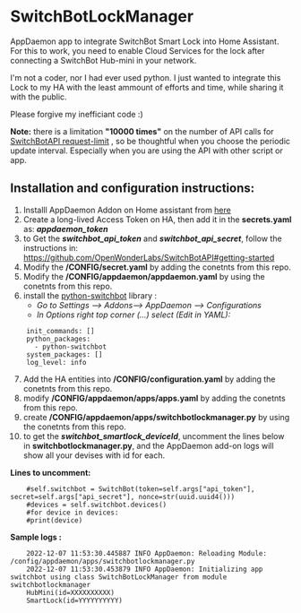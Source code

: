 


# SwitchBotLockManager
AppDaemon app to integrate SwitchBot Smart Lock into Home Assistant. For this to work, you need to enable Cloud Services for the lock after connecting a SwitchBot Hub-mini in your network.

I'm not a coder, nor I had ever used python. I just wanted to integrate this Lock to my HA with the least ammount of efforts and time, while sharing it with the public. 

Please forgive my inefficiant code :) 

**Note:** there is a limitation **"10000 times"** on the number of API calls for [SwitchBotAPI request-limit](https://github.com/OpenWonderLabs/SwitchBotAPI#request-limit) , so be thoughtful when you choose the periodic update interval. Especially when you are using the API with other script or app.

## Installation and configuration instructions:
 1. Installl AppDaemon Addon on Home assistant from [here](https://github.com/hassio-addons/repository#readme) 
 2. Create a long-lived Access Token on HA, then add it in the **secrets.yaml** as: ***appdaemon_token***
 3. to Get the ***switchbot_api_token*** and ***switchbot_api_secret***, follow the instructions in: https://github.com/OpenWonderLabs/SwitchBotAPI#getting-started
 4. Modify the **/CONFIG/secret.yaml** by adding the conetnts from this repo.
 5. Modify the **/CONFIG/appdaemon/appdaemon.yaml** by using the conetnts from this repo.
 6. install the [python-switchbot](https://github.com/jonghwanhyeon/python-switchbot)  library : 
    - *Go to Settings --> Addons--> AppDaemon --> Configurations*
     - *In Options right top corner (...) select (Edit in YAML):*
```
    init_commands: []
    python_packages:
      - python-switchbot
    system_packages: []
    log_level: info
```

 7. Add the HA entities into **/CONFIG/configuration.yaml** by adding the conetnts from this repo.
 8. modify **/CONFIG/appdaemon/apps/apps.yaml** by adding the conetnts from this repo.
 9. create **/CONFIG/appdaemon/apps/switchbotlockmanager.py** by using the conetnts from this repo.
 10. to get the ***switchbot_smartlock_deviceId***, uncomment the lines below in **switchbotlockmanager.py**, and the AppDaemon add-on logs will show all your devises with id for each.

 **Lines to uncomment:**
```
    #self.switchbot = SwitchBot(token=self.args["api_token"], secret=self.args["api_secret"], nonce=str(uuid.uuid4()))
    #devices = self.switchbot.devices()   
    #for device in devices:   
    #print(device)
```


**Sample logs :**
```
    2022-12-07 11:53:30.445887 INFO AppDaemon: Reloading Module: /config/appdaemon/apps/switchbotlockmanager.py
    2022-12-07 11:53:30.453879 INFO AppDaemon: Initializing app switchbot using class SwitchBotLockManager from module switchbotlockmanager
    HubMini(id=XXXXXXXXXX)
    SmartLock(id=YYYYYYYYYY)
```
